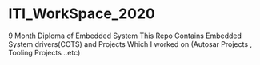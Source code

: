 # ITI_WorkSpace_2020
9 Month Diploma of Embedded System 
This Repo Contains Embedded System drivers(COTS) and Projects Which I worked on (Autosar Projects , Tooling Projects ..etc)
